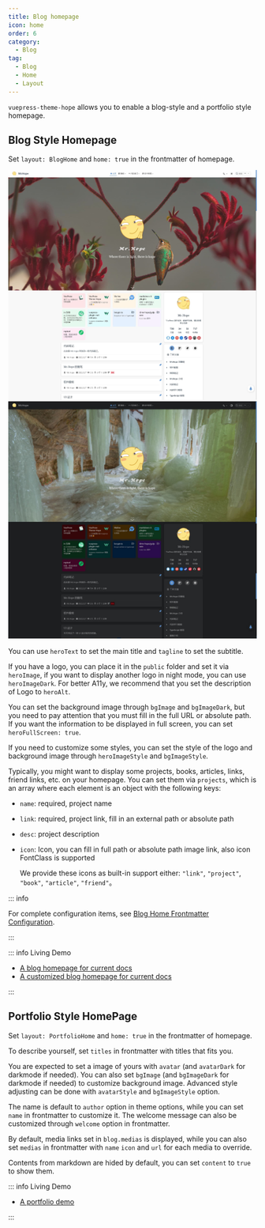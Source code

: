 ```yaml
---
title: Blog homepage
icon: home
order: 6
category:
  - Blog
tag:
  - Blog
  - Home
  - Layout
---
```


`vuepress-theme-hope` allows you to enable a blog-style and a portfolio style homepage.

<!-- more -->

## Blog Style Homepage

Set `layout: BlogHome` and `home: true` in the frontmatter of homepage.

![Homepage screenshot](./assets/blog-light.jpg#light)
![Homepage screenshot](./assets/blog-dark.jpg#dark)

You can use `heroText` to set the main title and `tagline` to set the subtitle.

If you have a logo, you can place it in the `public` folder and set it via `heroImage`, if you want to display another logo in night mode, you can use `heroImageDark`. For better A11y, we recommend that you set the description of Logo to `heroAlt`.

You can set the background image through `bgImage` and `bgImageDark`, but you need to pay attention that you must fill in the full URL or absolute path. If you want the information to be displayed in full screen, you can set `heroFullScreen: true`.

If you need to customize some styles, you can set the style of the logo and background image through `heroImageStyle` and `bgImageStyle`.

Typically, you might want to display some projects, books, articles, links, friend links, etc. on your homepage. You can set them via `projects`, which is an array where each element is an object with the following keys:

- `name`: required, project name
- `link`: required, project link, fill in an external path or absolute path
- `desc`: project description
- `icon`: Icon, you can fill in full path or absolute path image link, also icon FontClass is supported

  We provide these icons as built-in support either: `"link"`, `"project"`, `"book"`, `"article"`, `"friend"`。

::: info

For complete configuration items, see [Blog Home Frontmatter Configuration](../../config/frontmatter/blog-home.md).

:::

::: info Living Demo

- [A blog homepage for current docs](../../demo/blog-home.md)
- [A customized blog homepage for current docs](../../demo/custom-blog-home.md)

:::

## Portfolio Style HomePage

Set `layout: PortfolioHome` and `home: true` in the frontmatter of homepage.

To describe yourself, set `titles` in frontmatter with titles that fits you.

You are expected to set a image of yours with `avatar` (and `avatarDark` for darkmode if needed). You can also set `bgImage` (and `bgImageDark` for darkmode if needed) to customize background image. Advanced style adjusting can be done with `avatarStyle` and `bgImageStyle` option.

The name is default to `author` option in theme options, while you can set `name` in frontmatter to customize it. The welcome message can also be customized through `welcome` option in frontmatter.

By default, media links set in `blog.medias` is displayed, while you can also set `medias` in frontmatter with `name` `icon` and `url` for each media to override.

Contents from markdown are hided by default, you can set `content` to `true` to show them.

::: info Living Demo

- [A portfolio demo](../../demo/portfolio-home.md)

:::
